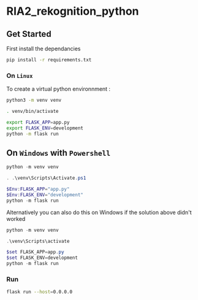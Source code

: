 # RIA2_rekognition_python

## Get Started 

First install the dependancies
```sh
pip install -r requirements.txt
```

### On ``Linux``

To create a virtual python environnment :

```sh
python3 -m venv venv

. venv/bin/activate

export FLASK_APP=app.py
export FLASK_ENV=development
python -m flask run
```

## On ``Windows`` with ``Powershell``

```powershell
python -m venv venv

. .\venv\Scripts\Activate.ps1

$Env:FLASK_APP="app.py"
$Env:FLASK_ENV="development"
python -m flask run
```

Alternatively you can also do this on Windows if the solution above didn't worked
```powershell
python -m venv venv

.\venv\Scripts\activate

$set FLASK_APP=app.py
$set FLASK_ENV=development
python -m flask run
```

### Run

```sh
flask run --host=0.0.0.0
```
